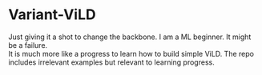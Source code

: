 # Variant-ViLD
Just giving it a shot to change the backbone. I am a ML beginner. It might be a failure.  
It is much more like a progress to learn how to build simple ViLD. The repo includes irrelevant examples but relevant to learning progress.  
